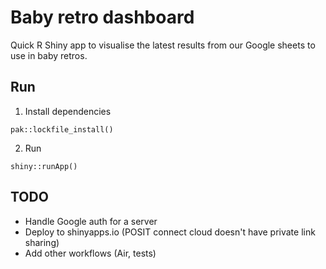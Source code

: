 # Baby retro dashboard

Quick R Shiny app to visualise the latest results from our Google sheets to use in baby retros.

## Run

1. Install dependencies

`pak::lockfile_install()`

2. Run

`shiny::runApp()`

## TODO

- Handle Google auth for a server
- Deploy to shinyapps.io (POSIT connect cloud doesn't have private link sharing)
- Add other workflows (Air, tests)